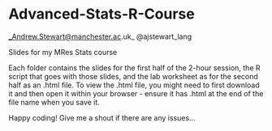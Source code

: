 # Advanced-Stats-R-Course
_Andrew.Stewart@manchester.ac.uk_
@ajstewart_lang

Slides for my MRes Stats course

Each folder contains the slides for the first half of the 2-hour session, the R script that goes with those slides, and the lab worksheet as for the second half as an .html file.  To view the .html file, you might need to first download it and then open it within your browser - ensure it has .html at the end of the file name when you save it. 

Happy coding!  Give me a shout if there are any issues...
